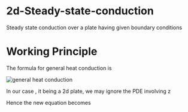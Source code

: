 # 2d-Steady-state-conduction
Steady state conduction over a plate having given boundary conditions

# Working Principle

The formula for general heat conduction is 

![general heat conduction](https://miro.medium.com/v2/resize:fit:828/format:webp/0*1vBvtBocle5jyida.png)

In our case , it being a 2d plate, we may ignore the PDE involving z

Hence the new equation becomes 
